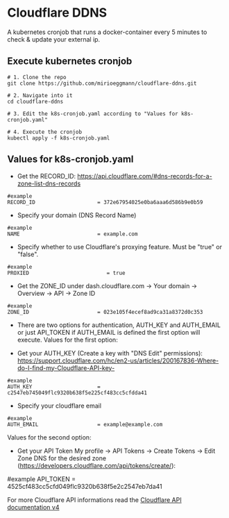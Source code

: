 # Cloudflare DDNS
A kubernetes cronjob that runs a docker-container every 5 minutes to check & update your external ip.

## Execute kubernetes cronjob
```
# 1. Clone the repo
git clone https://github.com/mirioeggmann/cloudflare-ddns.git

# 2. Navigate into it
cd cloudflare-ddns

# 3. Edit the k8s-cronjob.yaml according to "Values for k8s-cronjob.yaml"

# 4. Execute the cronjob
kubectl apply -f k8s-cronjob.yaml
```

## Values for k8s-cronjob.yaml

- Get the RECORD_ID: https://api.cloudflare.com/#dns-records-for-a-zone-list-dns-records
```
#example
RECORD_ID                    = 372e67954025e0ba6aaa6d586b9e0b59
```

- Specify your domain (DNS Record Name)
```
#example
NAME                         = example.com
```

- Specify whether to use Cloudflare's proxying feature. Must be "true" or "false".
```
#example
PROXIED                         = true
```

- Get the ZONE_ID under dash.cloudflare.com -> Your domain -> Overview -> API -> Zone ID
```
#example
ZONE_ID                      = 023e105f4ecef8ad9ca31a8372d0c353
```

- There are two options for authentication, AUTH_KEY and AUTH_EMAIL or just API_TOKEN
  if AUTH_EMAIL is defined the first option will execute.
Values for the first option:

- Get your AUTH_KEY (Create a key with "DNS Edit" permissions): https://support.cloudflare.com/hc/en2-us/articles/200167836-Where-do-I-find-my-Cloudflare-API-key-
```
#example
AUTH_KEY                     = c2547eb745049flc9320b638f5e225cf483cc5cfdda41
```
- Specify your cloudflare email
```
#example
AUTH_EMAIL                   = example@example.com
```
Values for the second option:
- Get your API Token My profile -> API Tokens -> Create Tokens -> Edit Zone DNS for the desired zone (https://developers.cloudflare.com/api/tokens/create/): 

#example
API_TOKEN                     = 4525cf483cc5cfd049flc9320b638f5e2c2547eb7da41

For more Cloudflare API informations read the [Cloudflare API documentation v4](https://api.cloudflare.com/)

